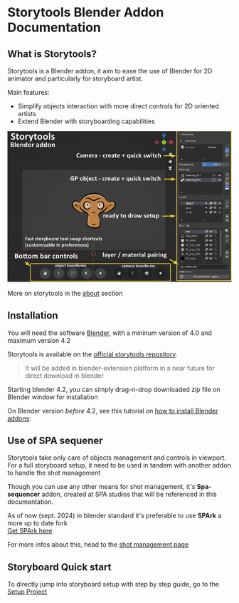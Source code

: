 # Storytools Blender Addon Documentation


## What is Storytools?

Storytools is a Blender addon, it aim to ease the use of Blender for 2D animator and particularly for storyboard artist.

Main features:
    
- Simplify objects interaction with more direct controls for 2D oriented artists
- Extend Blender with storyboarding capabilities

![Storytools overview](./images/home/storytools_ui_overview.jpg)

More on storytools in the [about](about-storytools.md) section


## Installation

You will need the software [Blender](https://www.blender.org/), with a mininum version of 4.0 and maximum version 4.2 
<!-- (or [SPA build](https://the-spa-studios.github.io/blender-spa-userdoc/) Windows only) -->


Storytools is available on the [official storytools repository](https://github.com/Pullusb/storytools).

> It will be added in blender-extension platform in a near future for direct download in blender

<!-- Storytools can be installed in Blender directly within using the extension platform. -->

Starting blender 4.2, you can simply drag-n-drop downloaded zip file on Blender window for installation

On Blender version _before_ 4.2, see this tutorial on [how to install Blender addons](https://github.com/Pullusb/How_to_install_Blender_addons): 


## Use of SPA sequener

Storytools take only care of objects management and controls in viewport.  
For a full storyboard setup, it need to be used in tandem with another addon to handle the shot management

Though you can use any other means for shot management, it's  **Spa-sequencer** addon, created at SPA studios that will be referenced in this documentation.

As of now (sept. 2024) in blender standard it's preferable to use **SPArk** a more up to date fork  
[Get SPArk here](https://github.com/NickTiny/SPArk-sequencer-addon)
<!-- Here is the link to [original spa-sequencer repository](https://github.com/The-SPA-Studios/sequencer-addon) -->

For more infos about this, head to the [shot management page](tutorial/shot-management.md)


## Storyboard Quick start

To directly jump into storyboard setup with step by step guide, go to the [Setup Project](tutorial/setup-project.md)